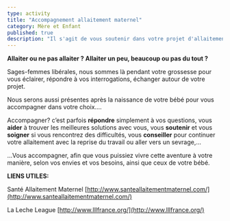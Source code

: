 ```yaml
---
type: activity
title: "Accompagnement allaitement maternel"
category: Mère et Enfant
published: true
description: "Il s'agit de vous soutenir dans votre projet d'allaitement (quel qu’il soit), par l'écoute et l'information, les conseils et les soins, jusqu'au sevrage de votre bébé."
---
```



**Allaiter ou ne pas allaiter ?
Allaiter un peu, beaucoup ou pas du tout ?**

Sages-femmes libérales, nous sommes là pendant votre grossesse pour vous éclairer, répondre à vos interrogations, échanger autour de votre projet.

Nous serons aussi présentes après la naissance de votre bébé pour vous accompagner dans votre choix....

Accompagner?  c’est parfois **répondre** simplement à vos questions, vous **aider** à trouver  les meilleures solutions avec  vous, vous **soutenir** et vous **soigner** si vous rencontrez des difficultés, vous **conseiller** pour continuer votre allaitement avec la reprise du travail ou aller vers un sevrage,…

…Vous accompagner, afin que vous puissiez vivre cette aventure à votre manière, selon vos envies et vos besoins, ainsi que ceux de votre bébé.

**LIENS UTILES:**

Santé Allaitement Maternel [http://www.santeallaitementmaternel.com/](http://www.santeallaitementmaternel.com/)

La Leche League [http://www.lllfrance.org/](http://www.lllfrance.org/)
